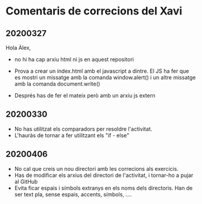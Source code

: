 # Comentaris de correcions del Xavi
## 20200327
Hola Àlex,

* no hi ha cap arxiu html ni js en aquest repositori

* Prova a crear un index.html amb el javascript a dintre. El JS ha fer que es mostri un missatge amb la comanda window.alert() i un altre missatge amb la comanda document.write()

* Després has de fer el mateix però amb un arxiu js extern

## 20200330
* No has utilitzat els comparadors per resoldre l'activitat.
* L'hauràs de tornar a fer utilitzant els "if - else"


## 20200406
* No cal que creis un nou directori amb les correcions als exercicis. 
* Has de modificar els arxius del directori de l'activitat, i tornar-ho a pujar al GitHub
* Evita ficar espais i símbols extranys en els noms dels directoris. Han de ser text pla, sense espais, accents, símbols, ....
